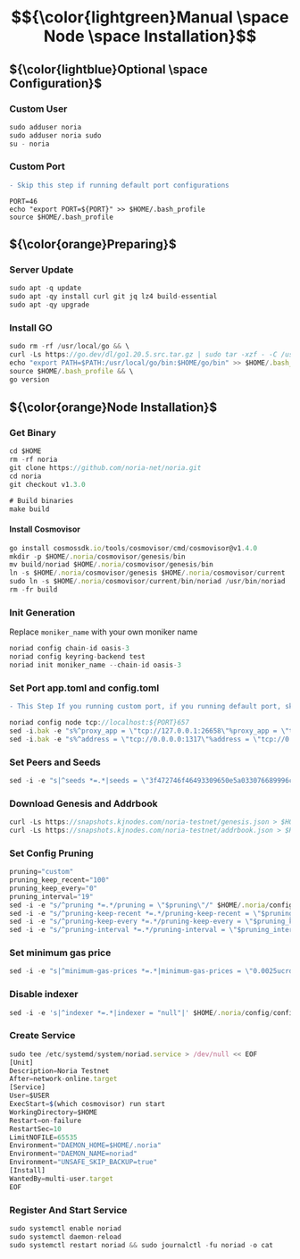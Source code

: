 # $${\color{lightgreen}Manual \space Node \space Installation}$$

## ${\color{lightblue}Optional \space Configuration}$
### Custom User

```javascript
sudo adduser noria
sudo adduser noria sudo
su - noria
```
### Custom Port
```diff
- Skip this step if running default port configurations
```
```
PORT=46
echo "export PORT=${PORT}" >> $HOME/.bash_profile
source $HOME/.bash_profile
```
 
## ${\color{orange}Preparing}$	
### Server Update
```javascript
sudo apt -q update
sudo apt -qy install curl git jq lz4 build-essential
sudo apt -qy upgrade
```

### Install GO
```javascript
sudo rm -rf /usr/local/go && \
curl -Ls https://go.dev/dl/go1.20.5.src.tar.gz | sudo tar -xzf - -C /usr/local && \
echo "export PATH=$PATH:/usr/local/go/bin:$HOME/go/bin" >> $HOME/.bash_profile && \
source $HOME/.bash_profile && \
go version


```
## ${\color{orange}Node Installation}$	
### Get Binary
```javascript
cd $HOME
rm -rf noria
git clone https://github.com/noria-net/noria.git
cd noria
git checkout v1.3.0

# Build binaries
make build
```

#### Install Cosmovisor
```javascript
go install cosmossdk.io/tools/cosmovisor/cmd/cosmovisor@v1.4.0
mkdir -p $HOME/.noria/cosmovisor/genesis/bin
mv build/noriad $HOME/.noria/cosmovisor/genesis/bin
ln -s $HOME/.noria/cosmovisor/genesis $HOME/.noria/cosmovisor/current
sudo ln -s $HOME/.noria/cosmovisor/current/bin/noriad /usr/bin/noriad
rm -fr build
```

### Init Generation

Replace `moniker_name` with your own moniker name
```javascript
noriad config chain-id oasis-3
noriad config keyring-backend test
noriad init moniker_name --chain-id oasis-3
```

### Set Port app.toml and config.toml
```diff
- This Step If you running custom port, if you running default port, skip this step
```
```javascript
noriad config node tcp://localhost:${PORT}657
sed -i.bak -e "s%^proxy_app = \"tcp://127.0.0.1:26658\"%proxy_app = \"tcp://127.0.0.1:${PORT}658\"%; s%^laddr = \"tcp://127.0.0.1:26657\"%laddr = \"tcp://127.0.0.1:${PORT}657\"%; s%^pprof_laddr = \"localhost:6060\"%pprof_laddr = \"localhost:${PORT}060\"%; s%^laddr = \"tcp://0.0.0.0:26656\"%laddr = \"tcp://0.0.0.0:${PORT}656\"%; s%^prometheus_listen_addr = \":26660\"%prometheus_listen_addr = \":${PORT}660\"%" $HOME/.noria/config/config.toml
sed -i.bak -e "s%^address = \"tcp://0.0.0.0:1317\"%address = \"tcp://0.0.0.0:${PORT}317\"%; s%^address = \":8080\"%address = \":${PORT}080\"%; s%^address = \"0.0.0.0:9090\"%address = \"0.0.0.0:${PORT}090\"%; s%^address = \"0.0.0.0:9091\"%address = \"0.0.0.0:${PORT}091\"%" $HOME/.noria/config/app.toml
```

### Set Peers and Seeds
```javascript
sed -i -e "s|^seeds *=.*|seeds = \"3f472746f46493309650e5a033076689996c8881@noria-testnet.rpc.kjnodes.com:16159\"|" $HOME/.noria/config/config.toml
```

### Download Genesis and Addrbook
```javascript
curl -Ls https://snapshots.kjnodes.com/noria-testnet/genesis.json > $HOME/.noria/config/genesis.json
curl -Ls https://snapshots.kjnodes.com/noria-testnet/addrbook.json > $HOME/.noria/config/addrbook.json
```

### Set Config Pruning
```javascript
pruning="custom"
pruning_keep_recent="100"
pruning_keep_every="0"
pruning_interval="19"
sed -i -e "s/^pruning *=.*/pruning = \"$pruning\"/" $HOME/.noria/config/app.toml
sed -i -e "s/^pruning-keep-recent *=.*/pruning-keep-recent = \"$pruning_keep_recent\"/" $HOME/.noria/config/app.toml
sed -i -e "s/^pruning-keep-every *=.*/pruning-keep-every = \"$pruning_keep_every\"/" $HOME/.noria/config/app.toml
sed -i -e "s/^pruning-interval *=.*/pruning-interval = \"$pruning_interval\"/" $HOME/.noria/config/app.toml
```

### Set minimum gas price
```javascript
sed -i -e "s|^minimum-gas-prices *=.*|minimum-gas-prices = \"0.0025ucrd\"|" $HOME/.noria/config/app.toml
```

### Disable indexer
```javascript
sed -i -e 's|^indexer *=.*|indexer = "null"|' $HOME/.noria/config/config.toml
```

### Create Service

```javascript
sudo tee /etc/systemd/system/noriad.service > /dev/null << EOF
[Unit]
Description=Noria Testnet
After=network-online.target
[Service]
User=$USER
ExecStart=$(which cosmovisor) run start
WorkingDirectory=$HOME
Restart=on-failure
RestartSec=10
LimitNOFILE=65535
Environment="DAEMON_HOME=$HOME/.noria"
Environment="DAEMON_NAME=noriad"
Environment="UNSAFE_SKIP_BACKUP=true"
[Install]
WantedBy=multi-user.target
EOF
```

### Register And Start Service
```javascript
sudo systemctl enable noriad
sudo systemctl daemon-reload
sudo systemctl restart noriad && sudo journalctl -fu noriad -o cat
